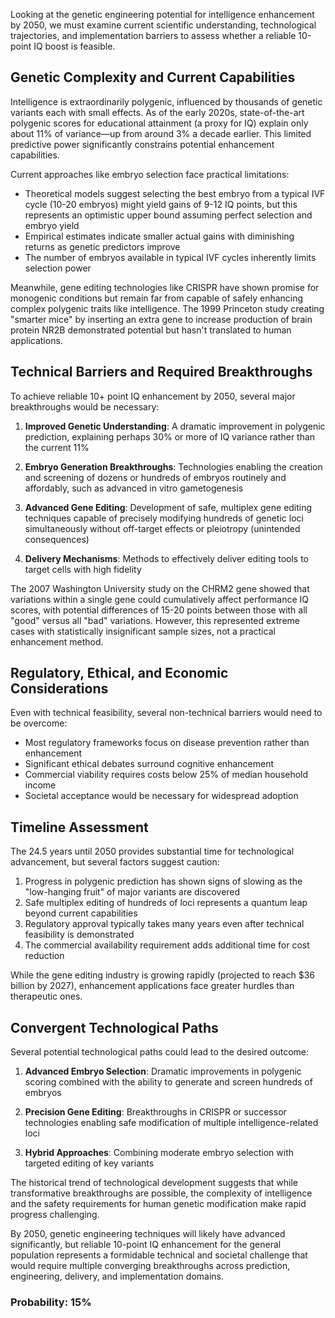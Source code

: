 Looking at the genetic engineering potential for intelligence enhancement by 2050, we must examine current scientific understanding, technological trajectories, and implementation barriers to assess whether a reliable 10-point IQ boost is feasible.

## Genetic Complexity and Current Capabilities

Intelligence is extraordinarily polygenic, influenced by thousands of genetic variants each with small effects. As of the early 2020s, state-of-the-art polygenic scores for educational attainment (a proxy for IQ) explain only about 11% of variance—up from around 3% a decade earlier. This limited predictive power significantly constrains potential enhancement capabilities.

Current approaches like embryo selection face practical limitations:
- Theoretical models suggest selecting the best embryo from a typical IVF cycle (10-20 embryos) might yield gains of 9-12 IQ points, but this represents an optimistic upper bound assuming perfect selection and embryo yield
- Empirical estimates indicate smaller actual gains with diminishing returns as genetic predictors improve
- The number of embryos available in typical IVF cycles inherently limits selection power

Meanwhile, gene editing technologies like CRISPR have shown promise for monogenic conditions but remain far from capable of safely enhancing complex polygenic traits like intelligence. The 1999 Princeton study creating "smarter mice" by inserting an extra gene to increase production of brain protein NR2B demonstrated potential but hasn't translated to human applications.

## Technical Barriers and Required Breakthroughs

To achieve reliable 10+ point IQ enhancement by 2050, several major breakthroughs would be necessary:

1. **Improved Genetic Understanding**: A dramatic improvement in polygenic prediction, explaining perhaps 30% or more of IQ variance rather than the current 11%

2. **Embryo Generation Breakthroughs**: Technologies enabling the creation and screening of dozens or hundreds of embryos routinely and affordably, such as advanced in vitro gametogenesis

3. **Advanced Gene Editing**: Development of safe, multiplex gene editing techniques capable of precisely modifying hundreds of genetic loci simultaneously without off-target effects or pleiotropy (unintended consequences)

4. **Delivery Mechanisms**: Methods to effectively deliver editing tools to target cells with high fidelity

The 2007 Washington University study on the CHRM2 gene showed that variations within a single gene could cumulatively affect performance IQ scores, with potential differences of 15-20 points between those with all "good" versus all "bad" variations. However, this represented extreme cases with statistically insignificant sample sizes, not a practical enhancement method.

## Regulatory, Ethical, and Economic Considerations

Even with technical feasibility, several non-technical barriers would need to be overcome:

- Most regulatory frameworks focus on disease prevention rather than enhancement
- Significant ethical debates surround cognitive enhancement
- Commercial viability requires costs below 25% of median household income
- Societal acceptance would be necessary for widespread adoption

## Timeline Assessment

The 24.5 years until 2050 provides substantial time for technological advancement, but several factors suggest caution:

1. Progress in polygenic prediction has shown signs of slowing as the "low-hanging fruit" of major variants are discovered
2. Safe multiplex editing of hundreds of loci represents a quantum leap beyond current capabilities
3. Regulatory approval typically takes many years even after technical feasibility is demonstrated
4. The commercial availability requirement adds additional time for cost reduction

While the gene editing industry is growing rapidly (projected to reach $36 billion by 2027), enhancement applications face greater hurdles than therapeutic ones.

## Convergent Technological Paths

Several potential technological paths could lead to the desired outcome:

1. **Advanced Embryo Selection**: Dramatic improvements in polygenic scoring combined with the ability to generate and screen hundreds of embryos

2. **Precision Gene Editing**: Breakthroughs in CRISPR or successor technologies enabling safe modification of multiple intelligence-related loci

3. **Hybrid Approaches**: Combining moderate embryo selection with targeted editing of key variants

The historical trend of technological development suggests that while transformative breakthroughs are possible, the complexity of intelligence and the safety requirements for human genetic modification make rapid progress challenging.

By 2050, genetic engineering techniques will likely have advanced significantly, but reliable 10-point IQ enhancement for the general population represents a formidable technical and societal challenge that would require multiple converging breakthroughs across prediction, engineering, delivery, and implementation domains.

### Probability: 15%